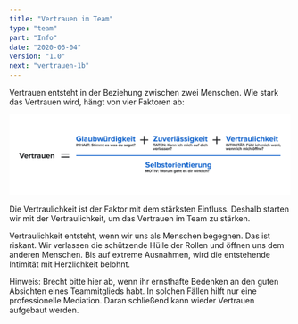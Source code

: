 ```yaml
---
title: "Vertrauen im Team"
type: "team"
part: "Info"
date: "2020-06-04"
version: "1.0"
next: "vertrauen-1b"
---
```


Vertrauen entsteht in der Beziehung zwischen zwei Menschen.
Wie stark das Vertrauen wird, hängt von vier Faktoren ab:

![Vertrauen](../../img/Vertrauen.png "Vertrauen ist eine Gleichung")

Die Vertraulichkeit ist der Faktor mit dem stärksten Einfluss.
Deshalb starten wir mit der Vertraulichkeit, um das Vertrauen im Team zu stärken.

Vertraulichkeit entsteht, wenn wir uns als Menschen begegnen.
Das ist riskant. Wir verlassen die schützende Hülle der Rollen und öffnen uns dem anderen Menschen.
Bis auf extreme Ausnahmen, wird die entstehende Intimität mit Herzlichkeit belohnt.

Hinweis: Brecht bitte hier ab, wenn ihr ernsthafte Bedenken an den guten Absichten eines Teammitglieds habt.
In solchen Fällen hilft nur eine professionelle Mediation. Daran schließend kann wieder Vertrauen aufgebaut werden.